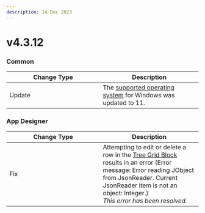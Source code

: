 ```yaml
---
description: 14 Dec 2023
---
```


# v4.3.12

### Common

<table><thead><tr><th width="229">Change Type</th><th>Description</th></tr></thead><tbody><tr><td>Update</td><td>The <a href="../../getting-started/browser-requirements.md#supported-operating-systems">supported operating system</a> for Windows was updated to 11.</td></tr></tbody></table>

### App Designer

<table><thead><tr><th width="229">Change Type</th><th>Description</th></tr></thead><tbody><tr><td>Fix</td><td>Attempting to edit or delete a row in the <a href="../../blocks-toolbox/basic/tree-grid.md">Tree Grid Block</a> results in an error (Error message: Error reading JObject from JsonReader. Current JsonReader item is not an object: Integer.)<br><em>This error has been resolved.</em></td></tr></tbody></table>
